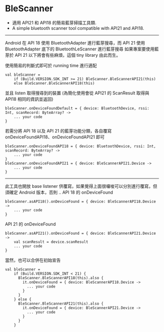 # BleScanner
* 適用 API21 和 API18 的簡易藍芽掃描工具類.
* A simple bluetooth scanner tool compatible with API21 and API18.
---

Android 在 API 18 使用 BluetoothAdapter 進行藍芽搜尋，而 API 21 使用 BluetoothAdapter 底下的 BluetoothLeScanner 進行藍芽搜尋
如果專案要使用藍芽於 API 21 以下將會有些麻煩，這個 tiny library 由此而生。

使用簡易的判斷式即可於 running time 進行適配

    val bleScanner =
        if (Build.VERSION.SDK_INT >= 21) BleScanner.BleScannerAPI21(this)
        else BleScanner.BleScannerAPI18(this)

並且 listen 取得搜尋到的裝置 (為簡化使用會從 API21 的 ScanResult 取得與 API18 相同的資訊並返回)

    bleScanner.onDeviceFoundDefault = { device: BluetoothDevice, rssi: Int, scanRecord: ByteArray? ->
        ... your code
    }


若需分將 API 18 以及 API 21 的藍芽功能分類，各自覆寫 onDeviceFoundAPI18、onDeviceFoundAPI21 即可

    bleScanner.onDeviceFoundAPI18 = { device: BluetoothDevice, rssi: Int, scanRecord: ByteArray? ->
        ... your code
    }
    bleScanner.onDeviceFoundAPI21 = { device: BleScannerAPI21.Device ->
        ... your code
    }

---

此工具也開放 base listener 供覆寫，如果覺得上面很囉唆可以分別進行覆寫，但須確定 Android 版本，否則 ..
API 18 的 onDeviceFound

    bleScanner.asAPI18().onDeviceFound = { device: BleScannerAPI18.Device ->
        ... your code
    }
API 21 的 onDeviceFound

    bleScanner.asAPI21().onDeviceFound = { device: BleScannerAPI21.Device ->
        val scanResult = device.scanResult
        ... your code
    }
當然，也可以合併在初始宣告

    val bleScanner =
        if (Build.VERSION.SDK_INT < 21) {
          BleScanner.BleScannerAPI18(this).also {
            it.onDeviceFound = { device: BleScannerAPI18.Device ->
              ... your code
            }
          }
        } else {
          BleScanner.BleScannerAPI21(this).also {
            it.onDeviceFound = { device: BleScannerAPI21.Device ->
              ... your code
            }
          }
        }
